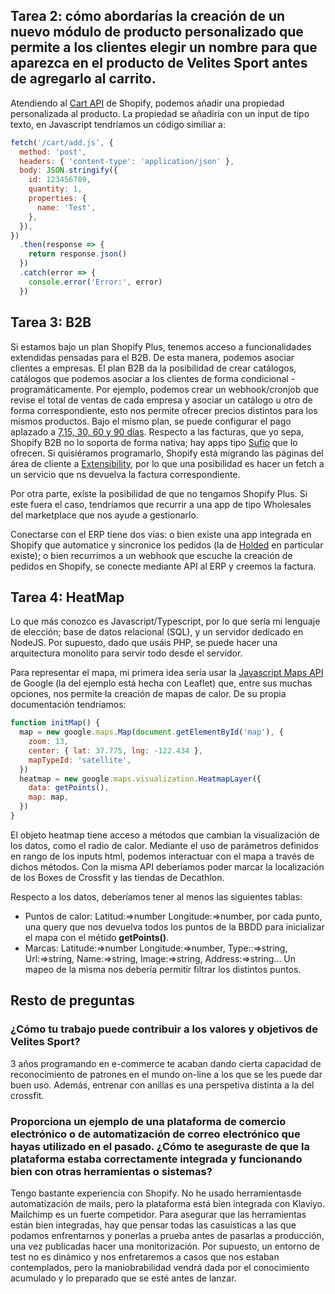## Tarea 2: cómo abordarías la creación de un nuevo módulo de producto personalizado que permite a los clientes elegir un nombre para que aparezca en el producto de Velites Sport antes de agregarlo al carrito.

Atendiendo al [Cart API](https://shopify.dev/docs/api/ajax/reference/cart) de Shopify, podemos añadir una propiedad personalizada al producto. La propiedad se añadiría con un input de tipo texto, en Javascript tendríamos un código similiar a:

```js
fetch('/cart/add.js', {
  method: 'post',
  headers: { 'content-type': 'application/json' },
  body: JSON.stringify({
    id: 123456789,
    quantity: 1,
    properties: {
      name: 'Test',
    },
  }),
})
  .then(response => {
    return response.json()
  })
  .catch(error => {
    console.error('Error:', error)
  })
```

## Tarea 3: B2B

Si estamos bajo un plan Shopify Plus, tenemos acceso a funcionalidades extendidas pensadas para el B2B. De esta manera, podemos asociar clientes a empresas. El plan B2B da la posibilidad de crear catálogos, catálogos que podemos asociar a los clientes de forma condicional - programáticamente. Por ejemplo, podemos crear un webhook/cronjob que revise el total de ventas de cada empresa y asociar un catálogo u otro de forma correspondiente, esto nos permite ofrecer precios distintos para los mismos productos. Bajo el mismo plan, se puede configurar el pago aplazado a [7,15, 30, 60 y 90 días](https://help.shopify.com/en/manual/b2b/payment-terms). Respecto a las facturas, que yo sepa, Shopify B2B no lo soporta de forma nativa; hay apps tipo [Sufio](https://apps.shopify.com/sufio?locale=es&show_store_picker=1) que lo ofrecen. Si quisiéramos programarlo, Shopify está migrando las páginas del área de cliente a [Extensibility](https://shopify.dev/docs/apps/checkout/thank-you-order-status), por lo que una posibilidad es hacer un fetch a un servicio que ns devuelva la factura correspondiente.

Por otra parte, existe la posibilidad de que no tengamos Shopify Plus. Si este fuera el caso, tendríamos que recurrir a una app de tipo Wholesales del marketplace que nos ayude a gestionarlo.

Conectarse con el ERP tiene dos vías: o bien existe una app integrada en Shopify que automatice y sincronice los pedidos (la de [Holded](https://apps.shopify.com/holded-erp?locale=es&st_source=autocomplete) en particular existe); o bien recurrimos a un webhook que escuche la creación de pedidos en Shopify, se conecte mediante API al ERP y creemos la factura.

## Tarea 4: HeatMap

Lo que más conozco es Javascript/Typescript, por lo que sería mi lenguaje de elección; base de datos relacional (SQL), y un servidor dedicado en NodeJS. Por supuesto, dado que usáis PHP, se puede hacer una arquitectura monolito para servir todo desde el servidor.

Para representar el mapa, mi primera idea sería usar la [Javascript Maps API](https://developers.google.com/maps/documentation/javascript/overview?hl=es-419) de Google (la del ejemplo está hecha con Leaflet) que, entre sus muchas opciones, nos permite la creación de mapas de calor. De su propia documentación tendríamos:

```js
function initMap() {
  map = new google.maps.Map(document.getElementById('map'), {
    zoom: 13,
    center: { lat: 37.775, lng: -122.434 },
    mapTypeId: 'satellite',
  })
  heatmap = new google.maps.visualization.HeatmapLayer({
    data: getPoints(),
    map: map,
  })
}
```

El objeto heatmap tiene acceso a métodos que cambian la visualización de los datos, como el radio de calor. Mediante el uso de parámetros definidos en rango de los inputs html, podemos interactuar con el mapa a través de dichos métodos. Con la misma API deberíamos poder marcar la localización de los Boxes de Crossfit y las tiendas de Decathlon.

Respecto a los datos, deberíamos tener al menos las siguientes tablas:

- Puntos de calor: Latitud:=>number Longitude:=>number, por cada punto, una query que nos devuelva todos los puntos de la BBDD para inicializar el mapa con el métido **getPoints()**.
- Marcas: Latitude:=>number Longitude:=>number, Type::=>string, Url:=>string, Name:=>string, Image:=>string, Address:=>string... Un mapeo de la misma nos debería permitir filtrar los distintos puntos.

## Resto de preguntas

### ¿Cómo tu trabajo puede contribuir a los valores y objetivos de Velites Sport?

3 años programando en e-commerce te acaban dando cierta capacidad de reconocimiento de patrones en el mundo on-line a los que se les puede dar buen uso. Además, entrenar con anillas es una perspetiva distinta a la del crossfit.

### Proporciona un ejemplo de una plataforma de comercio electrónico o de automatización de correo electrónico que hayas utilizado en el pasado. ¿Cómo te aseguraste de que la plataforma estaba correctamente integrada y funcionando bien con otras herramientas o sistemas?

Tengo bastante experiencia con Shopify. No he usado herramientasde automatización de mails, pero la plataforma está bien integrada con Klaviyo. Mailchimp es un fuerte competidor. Para asegurar que las herramientas están bien integradas, hay que pensar todas las casuísticas a las que podamos enfrentarnos y ponerlas a prueba antes de pasarlas a producción, una vez publicadas hacer una monitorización. Por supuesto, un entorno de test no es dinámico y nos enfretaremos a casos que nos estaban contemplados, pero la maniobrabilidad vendrá dada por el conocimiento acumulado y lo preparado que se esté antes de lanzar.
